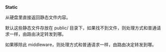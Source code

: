 **Static**

从硬盘里直接返回静态文件内容。

默认这些静态文件存放在 public/ 目录下，如果找不到文件，则处理方式和普通请求一样，由路由决定转发到哪。

如果移除此 middleware，则处理方式和普通请求一样，由路由决定转发到哪。
